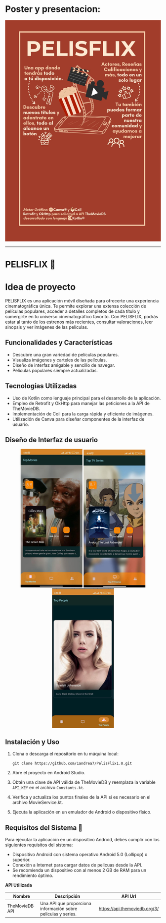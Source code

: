 # Poster y presentacion:

<div align="center">
	<img src="assets/poster promocional.jpg" alt="movies" width="`200"> 
</div>


--------------------------------------------------------------------------------------------------------------------------------------------------------------------------------------------------

# PELISFLIX 🍿 

# Idea de proyecto
PELISFLIX es una aplicación móvil diseñada para ofrecerte una experiencia cinematográfica única. Te permite explorar una extensa colección de películas populares, acceder a detalles completos de cada título y sumergirte en tu universo cinematográfico favorito. Con PELISFLIX, podrás estar al tanto de los estrenos más recientes, consultar valoraciones, leer sinopsis y ver imágenes de las películas.


## Funcionalidades y Características 


- Descubre una gran variedad de películas populares.
- Visualiza imágenes y carteles de las películas.
- Diseño de interfaz amigable y sencillo de navegar.
- Películas populares siempre actualizadas.


## Tecnologías Utilizadas 


- Uso de Kotlin como lenguaje principal para el desarrollo de la aplicación.
- Empleo de Retrofit y OkHttp para manejar las peticiones a la API de TheMovieDB.
- Implementación de Coil para la carga rápida y eficiente de imágenes.
- Utilización de Canva para diseñar componentes de la interfaz de usuario.


## Diseño de Interfaz de usuario 

<div align="center">
	<img src="assets/pantallazo_movies.jpg" alt="movies" width="200"> <img src="assets/pantallazo_series.jpg" alt="series" width="200"> <img src="assets/pantallazo_actores.jpg" alt="actor" width="200"> 
</div>



## Instalación y Uso 

1. Clona o descarga el repositorio en tu máquina local:

   ```shell
   git clone https://github.com/1andrea7/PelisFlix1.0.git
   ``` 

2.  Abre el proyecto en Android Studio.

3. Obtén una clave de API válida de TheMovieDB y reemplaza la variable `API_KEY` en el archivo `Constants.kt`.

4. Verifica y actualiza los puntos finales de la API si es necesario en el archivo MovieService.kt. 
    
5.  Ejecuta la aplicación en un emulador de Android o dispositivo físico.


## Requisitos del Sistema 📔

Para ejecutar la aplicación en un dispositivo Android, debes cumplir con los siguientes requisitos del sistema:

-   Dispositivo Android con sistema operativo Android 5.0 (Lollipop) o superior.
-   Conexión a Internet para cargar datos de pelicuas desde la API.
-   Se recomienda un dispositivo con al menos 2 GB de RAM para un rendimiento óptimo.


  **API Utilizada**

| Nombre         | Descripción                                                   | API Url                       |
|----------------|---------------------------------------------------------------|-------------------------------|
| TheMovieDB API | Una API que proporciona información sobre peliculas y series. | https://api.themoviedb.org/3/ |

